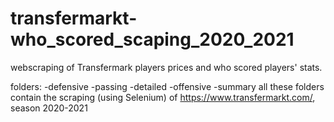 # transfermarkt-who_scored_scaping_2020_2021

webscraping of Transfermark players prices and who scored players' stats.

folders:
-defensive
-passing
-detailed
-offensive 
-summary
all these folders contain the scraping (using Selenium) of https://www.transfermarkt.com/, season 2020-2021
